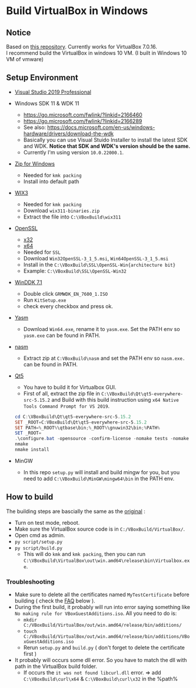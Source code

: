 # Build VirtualBox in Windows

## Notice  
Based on [this repository](https://github.com/bruce30262/build-virtualbox-in-windows). Currently works for VirtualBox 7.0.16.  
I recommend build the VirtualBox in windows 10 VM. (I built in Windows 10 VM of vmware)
## Setup Environment

* [Visual Studio 2019 Professional](https://learn.microsoft.com/en-us/visualstudio/releases/2019/release-notes)

* Windows SDK 11 & WDK 11
    * https://go.microsoft.com/fwlink/?linkid=2166460
    * https://go.microsoft.com/fwlink/?linkid=2166289
    * See also: https://docs.microsoft.com/en-us/windows-hardware/drivers/download-the-wdk
    * Basically you can use Visual Stuido Installer to install the latest SDK and WDK. **Notice that SDK and WDK's version should be the same.**  
    * Currently I'm using version `10.0.22000.1`.
    
* [Zip for Windows](https://gnuwin32.sourceforge.net/packages/zip.htm)
    * Needed for `kmk packing`
    * Install into default path

* [WIX3](https://github.com/wixtoolset/wix3/releases)
    * Needed for `kmk packing`
    * Download `wix311-binaries.zip`
    * Extract the file into `C:\VBoxBuild\wix311`

* [OpenSSL](https://slproweb.com/products/Win32OpenSSL.html)
    * [x32](https://slproweb.com/download/Win32OpenSSL-3_1_5.msi)
    * [x64](https://slproweb.com/download/Win64OpenSSL-3_1_5.msi)
    * Needed for `SSL`
    * Download `Win32OpenSSL-3_1_5.msi`, `Win64OpenSSL-3_1_5.msi`
    * Install in the `C:\VBoxBuild\SSL\OpenSSL-Win{architecture bit}`
    * Example: `C:\VBoxBuild\SSL\OpenSSL-Win32`

* [WinDDK 7.1](https://www.microsoft.com/en-us/download/details.aspx?id=11800)
    * Double click `GRMWDK_EN_7600_1.ISO`
    * Run `KitSetup.exe`
    * check every checkbox and press ok.

* [Yasm](https://yasm.tortall.net/Download.html)
    * Download `Win64.exe`, rename it to `yasm.exe`. Set the PATH env so `yasm.exe` can be found in PATH.

* [nasm](https://www.nasm.us/pub/nasm/releasebuilds/2.16.01/win64/nasm-2.16.01-win64.zip)
    * Extract zip at `C:VBoxBuild\nasm` and set the PATH env so `nasm.exe.` can be found in PATH. 

* [Qt5](https://download.qt.io/official_releases/qt/5.15/5.15.2/single/qt-everywhere-src-5.15.2.zip.mirrorlist)
    * You have to build it for Virtualbox GUI.
    * First of all, extract the zip file in `C:\VBoxBuild\Qt\qt5-everywhere-src-5.15.2` and Build with this build instruction using `x64 Native Tools Command Prompt for VS 2019`.
    ```powershell
    cd C:\VBoxBuild\Qt\qt5-everywhere-src-5.15.2
    SET _ROOT=C:VBoxBuild\Qt\qt5-everywhere-src-5.15.2
    SET PATH=%_ROOT%\qtbase\bin;%_ROOT%\gnuwin32\bin;%PATH%
    SET _ROOT=
    .\configure.bat -opensource -confirm-license -nomake tests -nomake examples -no-compile-examples -release -shared -no-ltcg -accessibility -opengl desktop -no-openvg -no-iconv -no-evdev -no-mtdev -no-inotify -no-eventfd -no-system-proxies -qt-zlib -qt-pcre -no-icu -qt-libpng -qt-libjpeg -qt-freetype -no-fontconfig -qt-harfbuzz -no-angle -no-plugin-manifests -qreal double -strip -no-ssl -no-openssl -no-libproxy -no-dbus -no-direct2d -directwrite -no-style-fusion -skip qt3d -skip qtactiveqt -skip qtandroidextras -skip qtcanvas3d -skip qtconnectivity -skip qtdeclarative -skip qtdoc -skip qtgraphicaleffects -skip qtlocation -skip qtmacextras -skip qtmultimedia -skip qtquickcontrols -skip qtquickcontrols2 -skip qtscript -skip qtsensors -skip qtserialbus -skip qtserialport -skip qtwayland -skip qtwebchannel -skip qtwebengine -skip qtwebsockets -skip qtwebview -skip qtx11extras -skip qtxmlpatterns -prefix C:\VBoxBuild\Qt\qt5-x64
    nmake
    nmake install
    ``` 

* MinGW
    * In this repo `setup.py` will install and build mingw for you, but you need to add `C:\VBoxBuild\MinGW\mingw64\bin` in the PATH env.

## How to build

The building steps are bascially the same as the [original](#2-set-up-privilege) :  
* Turn on test mode, reboot.  
* Make sure the VirtualBox source code is in `C:/VBoxBuild/VirtualBox/`.  
* Open cmd as admin.
* `py script/setup.py`
* `py script/build.py`  
    - This will do `kmk` and `kmk packing`, then you can run `C:\VBoxBuild\VirtualBox\out\win.amd64\release\bin\Virtualbox.exe`.

### Troubleshooting  
* Make sure to delete all the certificates named `MyTestCertificate` before building ( check the [FAQ](#faq) below ).  
* During the first build, it probably will run into error saying something like `No making rule for VBoxGuestAdditions.iso`. All you need to do is:  
    - `mkdir C:/VBoxBuild/VirtualBox/out/win.amd64/release/bin/additions/`  
    - `touch C:/VBoxBuild/VirtualBox/out/win.amd64/release/bin/additions/VBoxGuestAdditions.iso`  
    - Rerun `setup.py` and `build.py` ( don't forget to delete the certificate first )
* It probably will occurs some dll error. So you have to match the dll with path in the VirtualBox build folder.
    - If occurs the `it was not found libcurl.dll` error. => add `C:\VBoxBuild\curl\x64` & `C:\VBoxBuild\curl\x32` in the %path%
